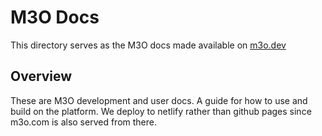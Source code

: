 # M3O Docs

This directory serves as the M3O docs made available on [m3o.dev](https://m3o.dev)

## Overview

These are M3O development and user docs. A guide for how to use and build on the platform. 
We deploy to netlify rather than github pages since m3o.com is also served from there.
